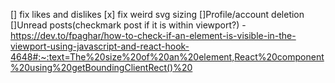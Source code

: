 [] fix likes and dislikes
[x] fix weird svg sizing
[]Profile/account deletion
[]Unread posts(checkmark post if it is within viewport?) -https://dev.to/fpaghar/how-to-check-if-an-element-is-visible-in-the-viewport-using-javascript-and-react-hook-4648#:~:text=The%20size%20of%20an%20element,React%20component%20using%20getBoundingClientRect()%20
